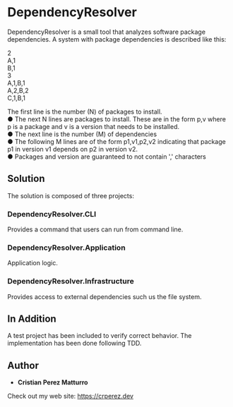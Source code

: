 # DependencyResolver

DependencyResolver is a small tool that analyzes software package dependencies. A system with package
dependencies is described like this:

2\
A,1\
B,1\
3\
A,1,B,1\
A,2,B,2\
C,1,B,1

The first line is the number (N) of packages to install.\
● The next N lines are packages to install. These are in the form p,v where p is a
package and v is a version that needs to be installed.\
● The next line is the number (M) of dependencies\
● The following M lines are of the form p1,v1,p2,v2 indicating that package p1 in
version v1 depends on p2 in version v2.\
● Packages and version are guaranteed to not contain ',' characters

## Solution

The solution is composed of three projects:

### DependencyResolver.CLI
Provides a command that users can run from command line.

### DependencyResolver.Application
Application logic.

### DependencyResolver.Infrastructure
Provides access to external dependencies such us the file system. 


## In Addition

A test project has been included to verify correct behavior. The implementation
has been done following TDD. 

## Author

* **Cristian Perez Matturro** 

Check out my web site: https://crperez.dev
